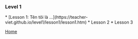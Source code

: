 <h3>Level 1</h3>
* [Lesson 1: Tên tôi là ...](https://teacher-viet.github.io/level1/lesson1/lesson1.htm)
* Lesson 2
* Lesson 3

[Home](https://teacher-viet.github.io/)
